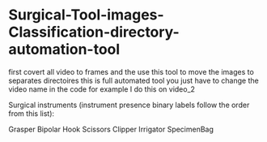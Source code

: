 # Surgical-Tool-images-Classification-directory-automation-tool
first covert all video to frames
and the use this tool to move the images to separates directoires
this is full automated tool you just have to change the video name in the code for example I do this on video_2

Surgical instruments (instrument presence binary labels follow the order from this list):

Grasper
Bipolar
Hook
Scissors
Clipper
Irrigator
SpecimenBag

